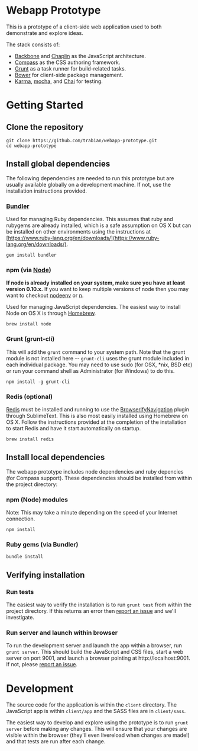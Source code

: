 # Webapp Prototype

This is a prototype of a client-side web application used to both demonstrate and explore ideas.

The stack consists of:

 * [Backbone](http://backbonejs.org/) and [Chaplin](http://chaplinjs.org/) as the JavaScript architecture.
 * [Compass](http://compass-style.org/) as the CSS authoring framework.
 * [Grunt](http://gruntjs.com/) as a task runner for build-related tasks.
 * [Bower](http://bower.io/) for client-side package management.
 * [Karma](http://karma-runner.github.io/0.10/index.html), [mocha](http://visionmedia.github.io/mocha/), and [Chai](http://chaijs.com/) for testing.

# Getting Started

## Clone the repository

```
git clone https://github.com/trabian/webapp-prototype.git
cd webapp-prototype
```

## Install global dependencies

The following dependencies are needed to run this prototype but are usually available globally on a development machine. If not, use the installation instructions provided.

### [Bundler](http://bundler.io/)

Used for managing Ruby dependencies. This assumes that ruby and rubygems are already installed, which is a safe assumption on OS X but can be installed on other environments using the instructions at [https://www.ruby-lang.org/en/downloads/](https://www.ruby-lang.org/en/downloads/).

```
gem install bundler
```

### npm (via [Node](http://nodejs.org/))

**If node is already installed on your system, make sure you have at least version 0.10.x.** If you want to keep multiple versions of node then you may want to checkout [nodeenv](https://github.com/wfarr/nodenv) or [n](https://github.com/visionmedia/n).

Used for managing JavaScript dependencies. The easiest way to install Node on OS X is through [Homebrew](http://brew.sh/).

```
brew install node
```

### Grunt (grunt-cli)

This will add the `grunt` command to your system path. Note that the grunt module is not installed here -- `grunt-cli` uses the grunt module included in each individual package. You may need to use sudo (for OSX, *nix, BSD etc) or run your command shell as Administrator (for Windows) to do this.

```
npm install -g grunt-cli
```

### Redis (optional)

[Redis](http://redis.io/) must be installed and running to use the [BrowserifyNavigation](https://github.com/trabian/BrowserifyNavigation) plugin through SublimeText. This is also most easily installed using Homebrew on OS X. Follow the instructions provided at the completion of the installation to start Redis and have it start automatically on startup.

```
brew install redis
```

## Install local dependencies

The webapp prototype includes node dependencies and ruby depencies (for Compass support). These dependencies should be installed from within the project directory:

### npm (Node) modules

Note: This may take a minute depending on the speed of your Internet connection.

```
npm install
```

### Ruby gems (via Bundler)

```
bundle install
```

## Verifying installation

### Run tests

The easiest way to verify the installation is to run `grunt test` from within the project directory. If this returns an error then [report an issue](https://github.com/trabian/webapp-prototype/issues) and we'll investigate.

### Run server and launch within browser

To run the development server and launch the app within a browser, run `grunt server`. This should build the JavaScript and CSS files, start a web server on port 9001, and launch a browser pointing at http://localhost:9001. If not, please [report an issue](https://github.com/trabian/webapp-prototype/issues).

# Development

The source code for the application is within the `client` directory. The JavaScript app is within `client/app` and the SASS files are in `client/sass`.

The easiest way to develop and explore using the prototype is to run `grunt server` before making any changes. This will ensure that your changes are visible within the browser (they'll even livereload when changes are made!) and that tests are run after each change.

